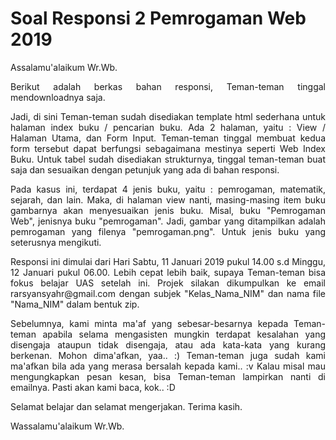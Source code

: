 # Soal Responsi 2 Pemrogaman Web 2019

<p align="justify">Assalamu'alaikum Wr.Wb.</p>

<p align="justify">Berikut adalah berkas bahan responsi, Teman-teman tinggal mendownloadnya saja.</p>

<p align="justify">Jadi, di sini Teman-teman sudah disediakan template html sederhana untuk halaman index buku / pencarian buku. Ada 2 halaman, yaitu : View / Halaman Utama, dan Form Input. Teman-teman tinggal membuat kedua form tersebut dapat berfungsi sebagaimana mestinya seperti Web Index Buku. Untuk tabel sudah disediakan strukturnya, tinggal teman-teman buat saja dan sesuaikan dengan petunjuk yang ada di bahan responsi.</p>

<p align="justify">Pada kasus ini, terdapat 4 jenis buku, yaitu : pemrogaman, matematik, sejarah, dan lain. Maka, di halaman view nanti, masing-masing item buku gambarnya akan menyesuaikan jenis buku. Misal, buku "Pemrogaman Web", jenisnya buku "pemrogaman". Jadi, gambar yang ditampilkan adalah pemrogaman yang filenya "pemrogaman.png". Untuk jenis buku yang seterusnya mengikuti.</p>

<p align="justify">Responsi ini dimulai dari Hari Sabtu, 11 Januari 2019 pukul 14.00 s.d Minggu, 12 Januari pukul 06.00. Lebih cepat lebih baik, supaya Teman-teman bisa fokus belajar UAS setelah ini. Projek silakan dikumpulkan ke email rarsyansyahr@gmail.com dengan subjek "Kelas_Nama_NIM" dan nama file "Nama_NIM" dalam bentuk zip.</p>

<p align="justify">Sebelumnya, kami minta ma'af yang sebesar-besarnya kepada Teman-teman apabila selama mengasisten mungkin terdapat kesalahan yang disengaja ataupun tidak disengaja, atau ada kata-kata yang kurang berkenan. Mohon dima'afkan, yaa.. :) Teman-teman juga sudah kami ma'afkan bila ada yang merasa bersalah kepada kami.. :v Kalau misal mau mengungkapkan pesan kesan, bisa Teman-teman lampirkan nanti di emailnya. Pasti akan kami baca, kok.. :D</p>

<p align="justify">Selamat belajar dan selamat mengerjakan. Terima kasih.</p>

<p align="justify">Wassalamu'alaikum Wr.Wb.</p>
